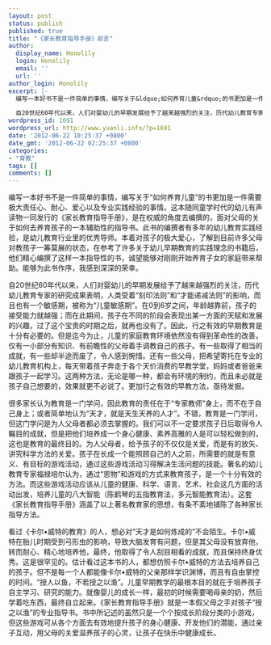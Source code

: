 ```yaml
---
layout: post
status: publish
published: true
title: "《家长教育指导手册》前言"
author:
  display_name: Honolily
  login: Honolily
  email: ''
  url: ''
author_login: Honolily
excerpt: |-
  编写一本好书不是一件简单的事情，编写关于&ldquo;如何养育儿童&rdquo;的书更加是一件需要极大责任心、耐心、爱心以及专业实践经验的事情。这本随同童学时代的幼儿有声读物一同发行的《家长教育指导手册》，是在权威的角度去编撰的，面对父母的关于如何去养育孩子的一本辅助性的指导书。此书的编撰者有多年的幼儿教育实践经验，是幼儿教育行业里的优秀导师。本着对孩子的极大爱心，了解到目前许多父母对教孩子一筹莫展的状态，在参考了许多关于幼儿早期教育的实践理念的书籍后，他们精心编撰了这样一本指导性的书，诚望能够对刚刚开始养育子女的家庭带来帮助。能够为此书作序，我感到深深的荣幸。

  自20世纪60年代以来，人们对婴幼儿的早期发展给予了越来越强烈的关注，历代幼儿教育专家的研究成果表明，人类受着&ldquo;刻印法则&rdquo;和&ldquo;才能递减法则&rdquo;的影响，而且也有一个敏感期，被称为&ldquo;儿童敏感期&rdquo;。在0到6岁之间，年龄越靠前，孩子的接受能力就越强；而在此期间，孩子在不同的阶段会表现出某一方面的天赋和发展的兴趣，过了这个宝贵的时期之后，就再也没有了。因此，行之有效的早期教育是十分有必要的。但是迄今为止，儿童的家庭教育环境依然没有得到革命性的改善。仅有一小部分有知识、有前瞻性的父母着手调教自己的孩子。有一些取得了相当的成就，有一些却半途而废了，令人感到惋惜。还有一些父母，把希望寄托在专业的幼儿教育机构上，每天带着孩子奔走于各个天价消费的早教学堂，妈妈或者爸爸来跟孩子一起学习。这两种方法，无论是哪一种，都会有环境的制约，而且未必就是孩子自己想要的，效果就更不必说了。更加行之有效的早教方法，亟待发掘。
wordpress_id: 1691
wordpress_url: http://www.yuanli.info/?p=1691
date: '2012-06-22 10:25:37 +0800'
date_gmt: '2012-06-22 02:25:37 +0800'
categories:
- "育教"
tags: []
comments: []
---
```

<p>编写一本好书不是一件简单的事情，编写关于&ldquo;如何养育儿童&rdquo;的书更加是一件需要极大责任心、耐心、爱心以及专业实践经验的事情。这本随同童学时代的幼儿有声读物一同发行的《家长教育指导手册》，是在权威的角度去编撰的，面对父母的关于如何去养育孩子的一本辅助性的指导书。此书的编撰者有多年的幼儿教育实践经验，是幼儿教育行业里的优秀导师。本着对孩子的极大爱心，了解到目前许多父母对教孩子一筹莫展的状态，在参考了许多关于幼儿早期教育的实践理念的书籍后，他们精心编撰了这样一本指导性的书，诚望能够对刚刚开始养育子女的家庭带来帮助。能够为此书作序，我感到深深的荣幸。</p>
<p>自20世纪60年代以来，人们对婴幼儿的早期发展给予了越来越强烈的关注，历代幼儿教育专家的研究成果表明，人类受着&ldquo;刻印法则&rdquo;和&ldquo;才能递减法则&rdquo;的影响，而且也有一个敏感期，被称为&ldquo;儿童敏感期&rdquo;。在0到6岁之间，年龄越靠前，孩子的接受能力就越强；而在此期间，孩子在不同的阶段会表现出某一方面的天赋和发展的兴趣，过了这个宝贵的时期之后，就再也没有了。因此，行之有效的早期教育是十分有必要的。但是迄今为止，儿童的家庭教育环境依然没有得到革命性的改善。仅有一小部分有知识、有前瞻性的父母着手调教自己的孩子。有一些取得了相当的成就，有一些却半途而废了，令人感到惋惜。还有一些父母，把希望寄托在专业的幼儿教育机构上，每天带着孩子奔走于各个天价消费的早教学堂，妈妈或者爸爸来跟孩子一起学习。这两种方法，无论是哪一种，都会有环境的制约，而且未必就是孩子自己想要的，效果就更不必说了。更加行之有效的早教方法，亟待发掘。<a id="more"></a><a id="more-1691"></a></p>
<p>很多家长认为教育是一门学问，因此教育的责任在于&ldquo;专家教师&rdquo;身上，而不在于自己身上；或者简单地认为&ldquo;天才，就是天生天养的人才&rdquo;。不错，教育是一门学问，但这门学问是为人父母者都必须去掌握的。我们可以不一定要求孩子日后取得令人瞩目的成就，但是把他们培养成一个身心健康、素养高雅的人是可以轻松做到的，这也是教育的最终目的。为人父母者，给予孩子的不仅仅是关爱，而是有的放矢、讲究科学方法的关爱。孩子在长成一个能照顾自己的人之前，所需要的就是有意义、有目标的游戏活动，通过这些游戏活动习得解决生活问题的技能。著名的幼儿教育专家福禄培尔认为，通过&ldquo;恩物&rdquo;和游戏的方式来教育孩子，是一个十分有效的方法。而这些游戏活动应该从儿童的健康、科学、语言、艺术、社会这几方面的活动出发，培养儿童的八大智能（陈鹤琴的五指教育法，多元智能教育法）。这套《家长教育指导手册》涵盖了以上著名教育家的思想，有条不紊地铺陈了各种家长指导方法。</p>
<p>看过《卡尔&bull;威特的教育》的人，想必对&ldquo;天才是如何炼成的&rdquo;不会陌生。卡尔&bull;威特在胎儿时期受到弓形虫的影响，导致大脑发育有问题，但是其父母没有放弃他，转而耐心、精心地培养他，最终，他取得了令人刮目相看的成就，而且保持终身优秀。这是很罕见的。估计看过这本书的人，都想仿照卡尔&bull;威特的方法去培养自己的孩子。但不是每一个人都能像卡尔&bull;威特的父亲那样学识渊博，而且有自由掌控的时间。&ldquo;授人以鱼，不若授之以渔&rdquo;。儿童早期教学的最根本目的就在于培养孩子自主学习、研究的能力。就像婴儿的成长一样，最初的时候需要喝母亲的奶，然后学着吃东西，最终自立起来。《家长教育指导手册》就是一本假父母之手对孩子&ldquo;授之以渔&rdquo;的专业指导书。书中所记述的虽然只是一个个按成长阶段分类的小游戏，但这些游戏可从各个方面去有效地提升孩子的身心健康、开发他们的潜能，通过亲子互动，用父母的关爱滋养孩子的心灵，让孩子在快乐中健康成长。</p>
